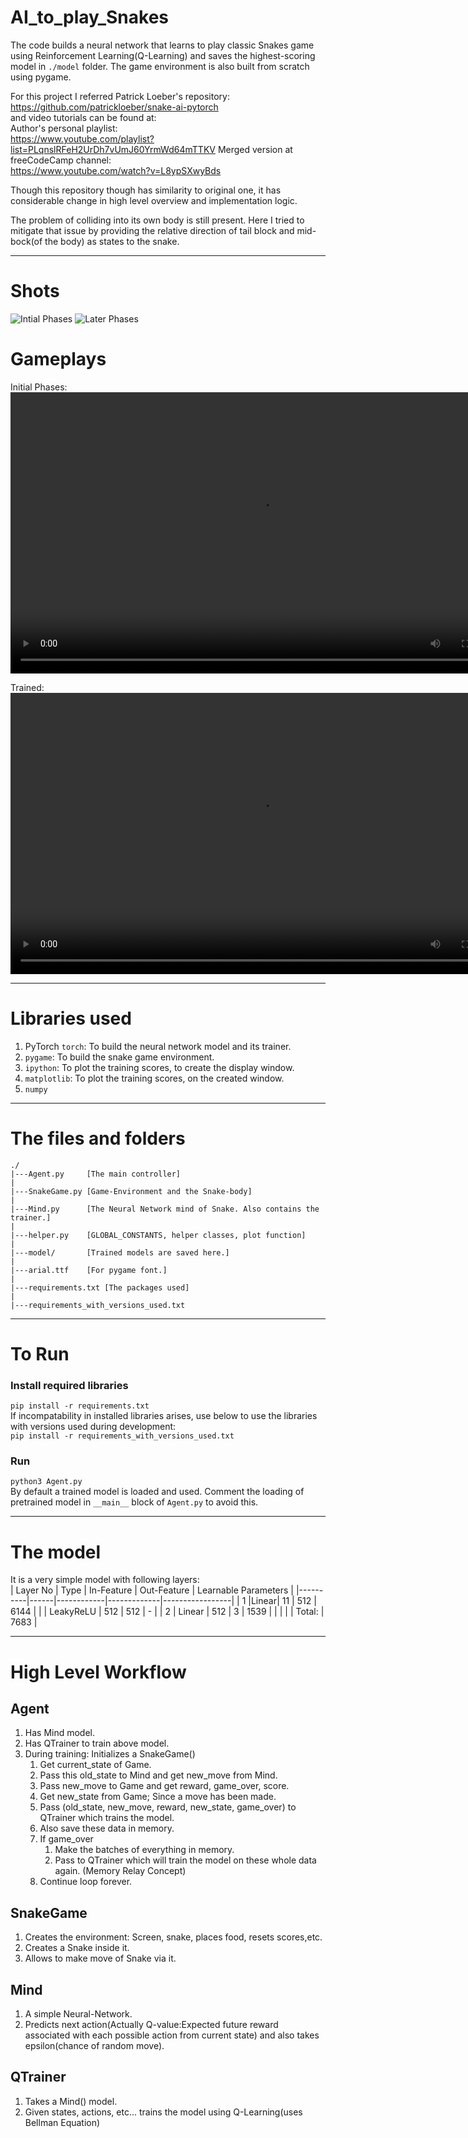 # AI_to_play_Snakes

The code builds a neural network that learns to play classic Snakes game using Reinforcement Learning(Q-Learning) and saves the highest-scoring model in `./model` folder. The game environment is also built from scratch using pygame.  

For this project I referred Patrick Loeber's repository:  
https://github.com/patrickloeber/snake-ai-pytorch  
and video tutorials can be found at:  
Author's personal playlist:  
https://www.youtube.com/playlist?list=PLqnslRFeH2UrDh7vUmJ60YrmWd64mTTKV
Merged version at freeCodeCamp channel:  
https://www.youtube.com/watch?v=L8ypSXwyBds  

Though this repository though has similarity to original one, it has considerable change in high level overview and implementation logic.  

The problem of colliding into its own body is still present. Here I tried to mitigate that issue by providing the relative direction of tail block and mid-bock(of the body) as states to the snake.

----
# Shots
![Intial Phases](./images/initial_game.png)
![Later Phases](./images/late_games2.png)

# Gameplays
Initial Phases:
<video width="800" height="450" controls>
  <source src="./game_play/noob.mp4" type="video/mp4">
  Your browser does not support the video tag.
</video>

Trained:
<video width="800" height="450" controls>
  <source src="./game_play/pro.mp4" type="video/mp4">
  Your browser does not support the video tag.
</video>

----
# Libraries used
1. PyTorch `torch`: To build the neural network model and its trainer.
2. `pygame`: To build the snake game environment.
3. `ipython`: To plot the training scores, to create the display window.
4. `matplotlib`: To plot the training scores, on the created window.
7. `numpy`

----
# The files and folders
```
./
|---Agent.py     [The main controller]
|
|---SnakeGame.py [Game-Environment and the Snake-body]
|
|---Mind.py      [The Neural Network mind of Snake. Also contains the trainer.]
|
|---helper.py    [GLOBAL_CONSTANTS, helper classes, plot function]
|
|---model/       [Trained models are saved here.]
|
|---arial.ttf    [For pygame font.]
|
|---requirements.txt [The packages used]
|
|---requirements_with_versions_used.txt
```

----
# To Run

### Install required libraries
`pip install -r requirements.txt`  
If incompatability in installed libraries arises, use below to use the libraries with versions used during development:  
`pip install -r requirements_with_versions_used.txt`  

### Run
```python3 Agent.py```  
By default a trained model is loaded and used. Comment the loading of pretrained model in `__main__` block of `Agent.py` to avoid this.

----
# The model
It is a very simple model with following layers:  
| Layer No | Type | In-Feature | Out-Feature | Learnable Parameters |
|----------|------|------------|-------------|-----------------|
| 1        |Linear|  11        | 512         | 6144 |
|          | LeakyReLU | 512   | 512 | - |
| 2       | Linear | 512       | 3 | 1539 |
| | | | Total: | 7683 |


----
# High Level Workflow

## Agent
1. Has Mind model.
2. Has QTrainer to train above model.
3. During training: Initializes a SnakeGame()
	1. Get current_state of Game.
	2. Pass this old_state to Mind and get new_move from Mind.
	3. Pass new_move to Game and get reward, game_over, score.
	4. Get new_state from Game; Since a move has been made.
	5. Pass (old_state, new_move, reward, new_state, game_over) to QTrainer which trains the model.
	6. Also save these data in memory.
	7. If game_over
		1. Make the batches of everything in memory.
		2. Pass to QTrainer which will train the model on these whole data again. (Memory Relay Concept)
	8. Continue loop forever.

## SnakeGame
1. Creates the environment: Screen, snake, places food, resets scores,etc.
2. Creates a Snake inside it.
3. Allows to make move of Snake via it.

## Mind
1. A simple Neural-Network.
2. Predicts next action(Actually Q-value:Expected future reward associated with each possible action from current state) and also takes epsilon(chance of random move).

## QTrainer
1. Takes a Mind() model.
2. Given states, actions, etc... trains the model using Q-Learning(uses Bellman Equation)

